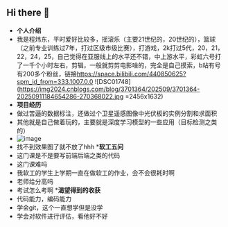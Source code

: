 ## Hi there 👋

* **个人介绍**
* 我是程炜东，平时爱好比较多，摇滚乐（主要21世纪的，20世纪的），篮球（之前专业训练过7年，打过区级市级比赛），打游戏，2k打过5代，20，21，22，24，25，自己觉得在亚服线上的水平还不错，中上游水平，彩虹六号打了一千个小时左右，剪辑，一般就剪剪电影啥的，完全是自己摸索，b站有号有200多个粉丝，链接<https://space.bilibili.com/440850625?spm_id_from=333.1007.0.0>
![DSC01748](https://img2024.cnblogs.com/blog/3701364/202509/3701364-20250911184654286-270368022.jpg =2456x1632)
* **项目经历**
* 做过苦逼的数据标注，还做过个卫星遥感图像中光伏板的实例分割和求面积
* 其他就是自己做着玩的，主要就是深度学习模型的一些应用（目标检测之类的）
* ![image](https://img2024.cnblogs.com/blog/3701364/202509/3701364-20250911184355180-104732474.png)
* 找不到效果图了就不放了hhh
***软工五问**
* 这门课是不是要写前端后端之类的代码
* 这门课难吗
* 我软工的学生上学期一直在做软工的作业，会不会很耗时啊
* 老师给分高吗
* 考试怎么考啊
***渴望得到的收获**
* 代码能力，编码能力
* 学会git，这个一直想学但是没学
* 学会对软件进行评估，看他好不好
